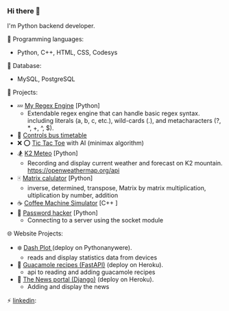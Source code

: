 ### Hi there 👋

I'm Python backend developer.

:moyai: Programming languages:
  * Python, C++, HTML, CSS, Codesys

:floppy_disk: Database:
  * MySQL, PostgreSQL
  

💬 Projects:
  - :zzz: [My Regex Engine](https://github.com/Pshowo/my-regex-engine) [Python]
    * Extendable regex engine that can handle basic regex syntax.  including literals (a, b, c, etc.), wild-cards (.), and metacharacters (?, *, +, ^, $).  
  - :tram: [Controls bus timetable](https://github.com/Pshowo/easy-rider-bus-company)
  - :x: :o: [Tic Tac Toe](https://github.com/Pshowo/Tic_Tac_Toe/tree/oop) with AI (minimax algorithm)
  - :snowboarder: [K2 Meteo](https://github.com/Pshowo/02_K2Meteo.git) [Python]
    * Recording and display current weather and forecast on K2 mountain. https://openweathermap.org/api
  - :mahjong: [Matrix calulator](https://github.com/Pshowo/Numeric-Matrix-Processor) [Python]
    * inverse, determined, transpose, Matrix by matrix multiplication, ultiplication by number, addition
  - :coffee: [Coffee Machine Simulator](https://repl.it/@Pshowo/Coffeemachine) [C++ ]
  - :door: [Password hacker](https://github.com/Pshowo/password-hacker) [Python]
    * Connecting to a server using the socket module
   
  
:globe_with_meridians: Website Projects:
  - :snowflake: [Dash Plot ](http://pshowo.pythonanywhere.com/) (deploy on Pythonanywere).
    * reads and display statistics data from devices
  - :pear: [Guacamole recipes (FastAPI)](https://damp-taiga-86519.herokuapp.com/v1/recipes) (deploy on Heroku).
    * api to reading and adding guacamole recipes  
  - :newspaper: [The News portal (Django)](https://django-news-portal.herokuapp.com/) (deploy on Heroku).
    * Adding and display the news 


⚡ [linkedin]():



